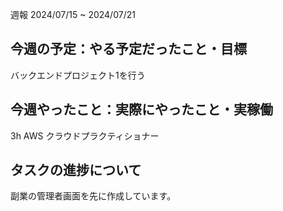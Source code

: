 週報 2024/07/15 ~ 2024/07/21
## 今週の予定：やる予定だったこと・目標

バックエンドプロジェクト1を行う

## 今週やったこと：実際にやったこと・実稼働

3h AWS クラウドプラクティショナー

## タスクの進捗について

副業の管理者画面を先に作成しています。
